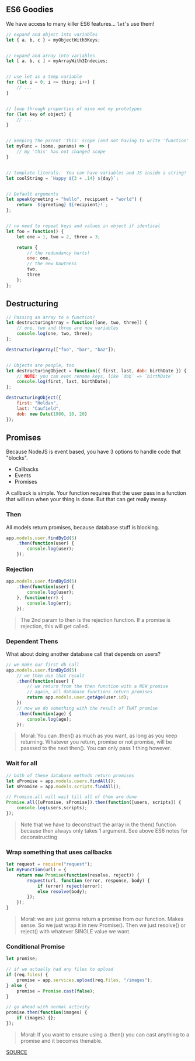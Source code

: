 ## ES6 Goodies

We have access to many killer ES6 features...
`let`'s use them!

```js
// expand and object into variables
let { a, b, c } = myObjectWith3Keys;


// expand and array into variables
let [ a, b, c ] = myArrayWith3Indecies;


// use let as a temp variable
for (let i = 0; i <= thing; i++) {
	// ...
}


// loop through properties of mine not my prototypes
for (let key of object) {
	// ...
}


// keeping the parent 'this' scope (and not having to write 'function'
let myFunc = (some, params) => {
	// my 'this' has not changed scope
}


// template literals.  You can have variables and JS inside a string!
let coolString = `Happy ${3 + .14} ${day}`;


// Default arguments
let speak(greeting = "hello", recipient = "world") {
	return `${greeting} ${recipient}!`;
};


// no need to repeat keys and values in object if identical
let foo = function() {
	let one = 1, two = 2, three = 3;

	return {
		// the redundancy hurts!
		one: one,
		// the new hawtness
		two,
		three
	};
};
```


## Destructuring

```js
// Passing an array to a function?
let destructuringArray = function([one, two, three]) {
	// one, two and three are now variables
	console.log(one, two, three);
};

destructuringArray(["foo", "bar", "baz"]);


// Objects are people, too
let destructuringObject = function({ first, last, dob: birthDate }) {
	// NOTE: you can even rename keys, like `dob` => `birthDate`
	console.log(first, last, birthDate);
};

destructuringObject({
	first: "Holdan",
	last: "Caufield",
	dob: new Date(1980, 10, 20)
});
```


## Promises

Because NodeJS is event based, you have 3 options to handle code that "blocks".

- Callbacks
- Events
- Promises

A callback is simple. Your function requires that the user pass in a function that will run when your thing is done.
But that can get really messy.


### Then

All models return promises, because database stuff is blocking.

```js
app.models.user.findById(5)
	.then(function(user) {
		console.log(user);
	});
```


### Rejection

```js
app.models.user.findById(5)
	.then(function(user) {
		console.log(user);
	}, function(err) {
		console.log(err);
	});
```

> The 2nd param to then is the rejection function.
> If a promise is rejection, this will get called.


### Dependent Thens

What about doing another database call that depends on users?

```js
// we make our first db call
app.models.user.findById(5)
	// we then use that result
	.then(function(user) {
		// we return from the then function with a NEW promise
		// again, all database functions return promises
		return app.models.user.getAge(user.id);
	})
	// now we do something with the result of THAT promise
	.then(function(age) {
		console.log(age);
	});
```

> Moral: You can .then() as much as you want, as long as you keep returning.  Whatever you return, promise or not promise, will be passsed to the next then(). You can only pass 1 thing however.


### Wait for all

```js
// both of these database methods return promises
let uPromise = app.models.users.findAll();
let sPromise = app.models.scripts.findAll();

// Promise.all will wait till all of them are done
Promise.all([uPromise, sPromise]).then(function([users, scripts]) {
	console.log(users,scripts);
});
```

> Note that we have to deconstruct the array in the then() function because then always only takes 1 argument.  See above ES6 notes for deconstructing


### Wrap something that uses callbacks

```js
let request = require("request");
let myFunction(url) = {
	return new Promise(function(resolve, reject)) {
		request(url, function (error, response, body) {
			if (error) reject(error);
			else resolve(body);
		});
	});
}
```

> Moral: we are just gonna return a promise from our function. Makes sense.  So we just wrap it in new Promise(). Then we just resolve() or reject() with whatever SINGLE value we want.


### Conditional Promise

```js
let promise;

// if we actually had any files to upload
if (req.files) {
	promise = app.services.upload(req.files, "/images");
} else {
	promise = Promise.cast(false);
}

// go ahead with normal activity
promise.then(function(images) {
	if (images) {};
});
```

> Moral: If you want to ensure using a .then() you can cast anything to a promise and it becomes thenable.

[SOURCE](https://raw.githubusercontent.com/ConnectAi/cs/master/docs/es6.md)
